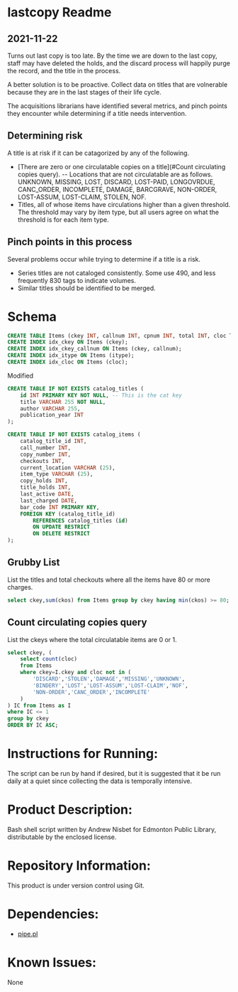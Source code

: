 # lastcopy Readme
## 2021-11-22
Turns out last copy is too late. By the time we are down to the last copy, staff may have deleted the holds, and the discard process will happily purge the record, and the title in the process.

A better solution is to be proactive. Collect data on titles that are volnerable because they are in the last stages of their life cycle. 

The acquisitions librarians have identified several metrics, and pinch points they encounter while determining if a title needs intervention.

## Determining risk
A title is at risk if it can be catagorized by any of the following.
- [There are zero or one circulatable copies on a title](#Count circulating copies query).
-- Locations that are not circulatable are as follows. UNKNOWN, MISSING, LOST, DISCARD, LOST-PAID, LONGOVRDUE, CANC_ORDER, INCOMPLETE, DAMAGE, BARCGRAVE, NON-ORDER, LOST-ASSUM, LOST-CLAIM, STOLEN, NOF.
- Titles, all of whose items have circulations higher than a given threshold. The threshold may vary by item type, but all users agree on what the threshold is for each item type.

## Pinch points in this process
Several problems occur while trying to determine if a title is a risk.
- Series titles are not cataloged consistently. Some use 490, and less frequently 830 tags to indicate volumes.
- Similar titles should be identified to be merged.

# Schema
```sql
CREATE TABLE Items (ckey INT, callnum INT, cpnum INT, total INT, cloc TEXT, itype TEXT, cholds INT, tholds INT);
CREATE INDEX idx_ckey ON Items (ckey);
CREATE INDEX idx_ckey_callnum ON Items (ckey, callnum);
CREATE INDEX idx_itype ON Items (itype);
CREATE INDEX idx_cloc ON Items (cloc);
```
Modified
```sql
CREATE TABLE IF NOT EXISTS catalog_titles (
    id INT PRIMARY KEY NOT NULL, -- This is the cat key
    title VARCHAR 255 NOT NULL,
    author VARCHAR 255,
    publication_year INT
);

CREATE TABLE IF NOT EXISTS catalog_items (
    catalog_title_id INT,
    call_number INT,
    copy_number INT,
    checkouts INT,
    current_location VARCHAR (25),
    item_type VARCHAR (25),
    copy_holds INT,
    title_holds INT,
    last_active DATE,
    last_charged DATE,
    bar_code INT PRIMARY KEY,
    FOREIGN KEY (catalog_title_id)
        REFERENCES catalog_titles (id)
        ON UPDATE RESTRICT
        ON DELETE RESTRICT
);
```


## Grubby List
List the titles and total checkouts where all the items have 80 or more charges.
```sql
select ckey,sum(ckos) from Items group by ckey having min(ckos) >= 80;
```

## Count circulating copies query
List the ckeys where the total circulatable items are 0 or 1.
```sql
select ckey, (
    select count(cloc) 
    from Items 
    where ckey=I.ckey and cloc not in (
        'DISCARD','STOLEN','DAMAGE','MISSING','UNKNOWN',
        'BINDERY','LOST','LOST-ASSUM','LOST-CLAIM','NOF',
        'NON-ORDER','CANC_ORDER','INCOMPLETE'
    )
) IC from Items as I 
where IC <= 1 
group by ckey 
ORDER BY IC ASC;
```

# Instructions for Running:
The script can be run by hand if desired, but it is suggested that it be run daily at a quiet since collecting the data is temporally intensive.

# Product Description:
Bash shell script written by Andrew Nisbet for Edmonton Public Library, distributable by the enclosed license.

# Repository Information:
This product is under version control using Git.

# Dependencies:
* [pipe.pl](https://github.com/anisbet/pipe)

# Known Issues:
None

